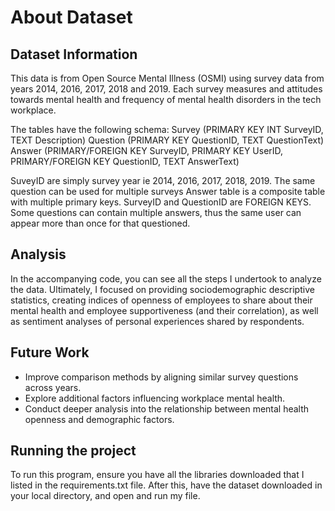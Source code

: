 # About Dataset
## Dataset Information
This data is from Open Source Mental Illness (OSMI) using survey data from years 2014, 2016, 2017, 2018 and 2019. Each survey measures and attitudes towards mental health and frequency of mental health disorders in the tech workplace.

The tables have the following schema:
Survey (PRIMARY KEY INT SurveyID, TEXT Description)
Question (PRIMARY KEY QuestionID, TEXT QuestionText)
Answer (PRIMARY/FOREIGN KEY SurveyID, PRIMARY KEY UserID, PRIMARY/FOREIGN KEY QuestionID, TEXT AnswerText)

SuveyID are simply survey year ie 2014, 2016, 2017, 2018, 2019.
The same question can be used for multiple surveys
Answer table is a composite table with multiple primary keys. SurveyID and QuestionID are FOREIGN KEYS.
Some questions can contain multiple answers, thus the same user can appear more than once for that questioned.

## Analysis
In the accompanying code, you can see all the steps I undertook to analyze the data. Ultimately, I focused on providing sociodemographic descriptive statistics, creating indices of openness of employees to share about their mental health and employee supportiveness (and their correlation), as well as sentiment analyses of personal experiences shared by respondents.

## Future Work

- Improve comparison methods by aligning similar survey questions across years.
- Explore additional factors influencing workplace mental health.
- Conduct deeper analysis into the relationship between mental health openness and demographic factors.

## Running the project
To run this program, ensure you have all the libraries downloaded that I listed in the requirements.txt file. After this, have the dataset downloaded in your local directory, and open and run my file.

